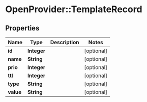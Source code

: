 # OpenProvider::TemplateRecord

## Properties
Name | Type | Description | Notes
------------ | ------------- | ------------- | -------------
**id** | **Integer** |  | [optional] 
**name** | **String** |  | [optional] 
**prio** | **Integer** |  | [optional] 
**ttl** | **Integer** |  | [optional] 
**type** | **String** |  | [optional] 
**value** | **String** |  | [optional] 

